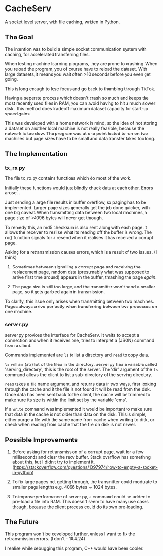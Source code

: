 # CacheServ
A socket level server, with file caching, written in Python.

## The Goal

The intention was to build a simple socket communication system with caching, for accelerated transferring files.

When testing machine learning programs, they are prone to crashing. When you reload the program, you of course have to reload the dataset. With large datasets, it means you wait often >10 seconds before you even get going. 

This is long enough to lose focus and go back to thumbing through TikTok.

Having a seperate process which doesn't crash so much and keeps the most recently used files in RAM, you can avoid having to hit a much slower disk. This method does tradeoff maximum dataset capacity for start-up speed gains.

This was developed with a home network in mind, so the idea of hot storing a dataset on another local machine is not really feasible, because the network is too slow. The program was at one point tested to run on two machines but page sizes have to be small and data transfer takes too long.

## The Implementation

### tx_rx.py

The file tx_rx.py contains functions which do most of the work.

Initially these functions would just blindly chuck data at each other. Errors arose... 

Just sending a large file results in buffer overflow, so paging has to be implemented. Larger page sizes generally get the job done quicker, with one big caveat. When transmitting data between two local machines, a page size of >4096 bytes will never get through.

To remedy this, an md5 checksum is also sent along with each page. It allows the receiver to realise what its reading off the buffer is wrong. The rx() function signals for a resend when it realises it has received a corrupt page.

Asking for a retransmission causes errors, which is a result of two issues. (I think)

1. Sometimes between signalling a corrupt page and receiving the replacement page, random data (presumably what was supposed to arrive first time around) appears in the buffer, thrashing the page *again*.

2. The page size is still too large, and the transmitter won't send a smaller page, so it gets garbled again in transmission.

To clarify, this issue only arises when transmitting between two machines. Pages always arrive perfectly when transferring between two processes on one machine.

### server.py 

server.py provices the interface for CacheServ. It waits to accept a connection and when it receives one, tries to interpret a (JSON) command from a client.

Commands implemented are `ls` to list a directory and `read` to copy data.

`ls` will an (str) list of the files in the directory. server.py has a variable called 'serving_directory', this is the root of the server. The 'dir' argument of the `ls` command allows the client to list a sub-directory of the serving directory.

`read` takes a file name argument, and returns data in two ways, first looking through the cache and if the file is not found it will be read from the disk. Once data has been sent back to the client, the cache will be trimmed to make sure its size is within the limit set by the variable 'cms'.

If a `write` command was implemented it would be important to make sure that data in the cache is not older than data on the disk. This is simple, either purge a file with the same name from cache when writing to disk, or check when reading from cache that the file on disk is not newer.

## Possible Improvements

1. Before asking for retransmission of a corrupt page, wait for a few milliseconds and clear the recv buffer. Stack overflow has something about this, but I didn't try to implement it. (https://stackoverflow.com/questions/1097974/how-to-empty-a-socket-in-python)

2. To fix large pages not getting through, the transmitter could modulate to smaller page lengths e.g. 4096 bytes -> 1024 bytes.

3. To improve performance of server.py, a command could be added to pre-load a file into RAM. This doesn't seem to have many use cases though, because the client process could do its own pre-loading.

## The Future

This program won't be developed further, unless I want to fix the retransmission errors.  (I don't - 10.4.24)

I realise while debugging this program, C++ would have been cooler.
